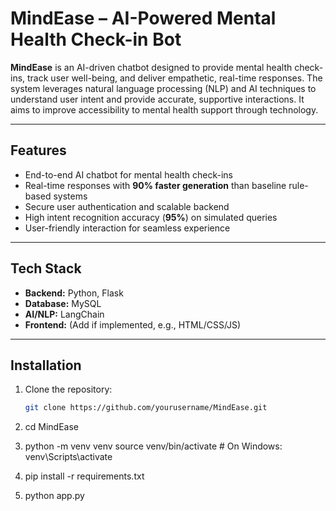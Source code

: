 # MindEase – AI-Powered Mental Health Check-in Bot

**MindEase** is an AI-driven chatbot designed to provide mental health check-ins, track user well-being, and deliver empathetic, real-time responses. The system leverages natural language processing (NLP) and AI techniques to understand user intent and provide accurate, supportive interactions. It aims to improve accessibility to mental health support through technology.

---

## Features

- End-to-end AI chatbot for mental health check-ins  
- Real-time responses with **90% faster generation** than baseline rule-based systems  
- Secure user authentication and scalable backend  
- High intent recognition accuracy (**95%**) on simulated queries  
- User-friendly interaction for seamless experience  

---

## Tech Stack

- **Backend:** Python, Flask  
- **Database:** MySQL  
- **AI/NLP:** LangChain  
- **Frontend:** (Add if implemented, e.g., HTML/CSS/JS)  

---

## Installation

1. Clone the repository:  
   ```bash
   git clone https://github.com/yourusername/MindEase.git
2. cd MindEase

3. python -m venv venv
source venv/bin/activate  # On Windows: venv\Scripts\activate

4. pip install -r requirements.txt

5. python app.py
```
